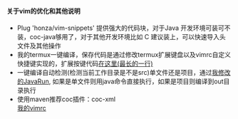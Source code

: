 #### 关于vim的优化和其他说明


- Plug 'honza/vim-snippets'  提供强大的代码块，对于Java 开发环境可装可不装，coc-java够用了，对于其他开发环境比如 C 建议装上，可以快速导入头文件及其他操作
- 我的termux一键编译，保存代码是通过修改termux扩展键盘以及vimrc自定义快捷键实现的，扩展按键代码[在这里(最长的一行\)](https://github.com/zongou/autoBuildTermux/blob/master/.github/workflows/build_termux.yml)
- 一键编译自动检测(检测当前工作目录是不是src)单文件还是项目，通过[我修改的JavaRun](https://github.com/zongou/JavaRun), 如果是单文件则用java命令直接执行，如果是项目则编译到out目录执行
- 使用maven推荐coc插件：coc-xml  
[我的vimrc](https://github.com/zongou/notes/edit/master/vim/termux-vimrc)  

